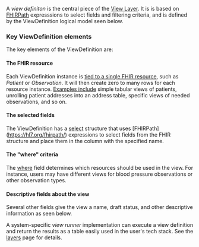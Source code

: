 A *view definiton* is the central piece of the [View Layer](layers.html#the-view-layer).
It is is based on [FHIRPath](https://hl7.org/fhirpath/) expresssions to select fields and filtering 
criteria, and is defined by the ViewDefinition logical model seen below. 

### Key ViewDefinition elements
The key elements of the ViewDefinition are:

#### The FHIR resource
Each ViewDefinition instance is [tied to a single FHIR resource](StructureDefinition-ViewDefinition-definitions.html#diff_ViewDefinition.resource), 
such as *Patient* or *Observation*. It will then create zero to many rows for each resource
instance. [Examples include](StructureDefinition-ViewDefinition-examples.html) simple tabular 
views of patients, unrolling patient addresses into an address table, specific views of needed
observations, and so on. 

#### The selected fields
The ViewDefinition has a [select](StructureDefinition-ViewDefinition-definitions.html#diff_ViewDefinition.select) structure that uses [FHIRPath]
(https://hl7.org/fhirpath/)  expressions to select fields from the FHIR structure and place them in the column with the specified name.


#### The "where" criteria
The [where](StructureDefinition-ViewDefinition-definitions.html#diff_ViewDefinition.where) field determines which resources should be used in the view.
For instance, users may have different views for blood pressure observations or other observation types.

#### Descriptive fields about the view
Several other fields give the view a name, draft status, and other descriptive information as seen below.

A system-specific *view runner* implementation can execute a view definition and
return the results as a table easily used in the user's tech stack. See the [layers](layers.html) page for details. 
